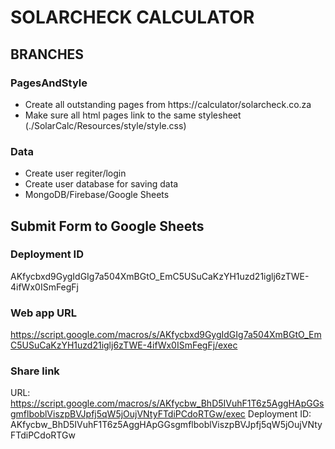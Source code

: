 # SOLARCHECK CALCULATOR

## BRANCHES

### PagesAndStyle

- Create all outstanding pages from https://calculator/solarcheck.co.za
- Make sure all html pages link to the same stylesheet (./SolarCalc/Resources/style/style.css)

### Data

- Create user regiter/login
- Create user database for saving data
- MongoDB/Firebase/Google Sheets

## Submit Form to Google Sheets

### Deployment ID

AKfycbxd9GygIdGIg7a504XmBGtO_EmC5USuCaKzYH1uzd21iglj6zTWE-4ifWx0ISmFegFj

### Web app URL

https://script.google.com/macros/s/AKfycbxd9GygIdGIg7a504XmBGtO_EmC5USuCaKzYH1uzd21iglj6zTWE-4ifWx0ISmFegFj/exec

### Share link

URL: https://script.google.com/macros/s/AKfycbw_BhD5IVuhF1T6z5AggHApGGsgmflboblViszpBVJpfj5qW5jOujVNtyFTdiPCdoRTGw/exec
Deployment ID: AKfycbw_BhD5IVuhF1T6z5AggHApGGsgmflboblViszpBVJpfj5qW5jOujVNtyFTdiPCdoRTGw

